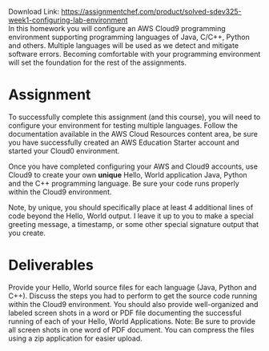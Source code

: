 Download Link: https://assignmentchef.com/product/solved-sdev325-week1-configuring-lab-environment
<br>
In this homework you will configure an AWS Cloud9 programming environment supporting programming languages of Java, C/C++, Python and others. Multiple languages will be used as we detect and mitigate software errors. Becoming comfortable with your programming environment will set the foundation for the rest of the assignments.

<h1>Assignment</h1>

To successfully complete this assignment (and this course), you will need to configure your environment for testing multiple languages. Follow the documentation available in the AWS Cloud Resources content area, be sure you have successfully created an AWS Education Starter account and started your Cloud0 environment.

Once you have completed configuring your AWS and Cloud9 accounts, use Cloud9 to create your own <strong>unique</strong> Hello, World application Java, Python and the C++ programming language. Be sure your code runs properly within the Cloud9 environment.

Note, by unique, you should specifically place at least 4 additional lines of code beyond the Hello, World output. I leave it up to you to make a special greeting message, a timestamp, or some other special signature output that you create.

<h1>Deliverables</h1>

Provide your Hello, World source files for each language (Java, Python and C++).  Discuss the steps you had to perform to get the source code running within the Cloud9 environment. You should also provide well-organized and labeled screen shots in a word or PDF file documenting the successful running of each of your Hello, World Applications. Note: Be sure to provide all screen shots in one word of PDF document. You can compress the files using a zip application for easier upload.